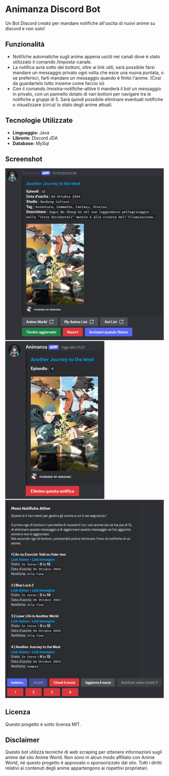  # Animanza Discord Bot

Un Bot Discord creato per mandare notifiche all'uscita di nuovi anime su discord e non solo!

## Funzionalità
- Notifiche automatiche sugli anime appena usciti nei canali dove è stato utilizzato il comando /imposta-canale.
- La notifica avrà sotto dei bottoni, oltre ai link utili, sarà possibile farsi mandare un messaggio privato ogni volta che esce una nuova puntata, o se preferisci, farti mandare un messaggio quando è finito l'anime. (Così da guardartelo tutto insieme come faccio io)
- Con il comando /mostra-notifiche-attive ti manderà il bot un messaggio in privato, con un pannello dotato di vari bottoni per navigare tra le notifiche a gruppi di 5. Sarà quindi possibile eliminare eventuali notifiche o visualizzare (circa) lo stato degli anime attuali.

## Tecnologie Utilizzate
- **Linguaggio:** Java
- **Librerie:** Discord JDA
- **Database:** MySql

## Screenshot
![Nuovo anime](readme/nuovoAnime.png)
![Notifica anime](readme/notificaAnime.png)
![Notifiche attive](readme/notificheAttive.png)

## Licenza
Questo progetto è sotto licenza MIT.

## Disclaimer
Questo bot utilizza tecniche di web scraping per ottenere informazioni sugli anime dal sito Anime World. Non sono in alcun modo affiliato con Anime World, né questo progetto è approvato o sponsorizzato dal sito. Tutti i diritti relativi ai contenuti degli anime appartengono ai rispettivi proprietari.
